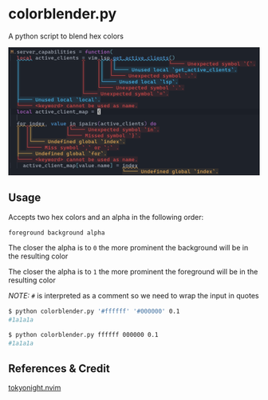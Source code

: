 # colorblender.py

A python script to blend hex colors

![demo](./assets/demo.png) 

## Usage

Accepts two hex colors and an alpha in the following order:

```
foreground background alpha
```

The closer the alpha is to `0` the more prominent the background will be in the resulting color 

The closer the alpha is to `1` the more prominent the foreground will be in the resulting color 

*NOTE:* `#` is interpreted as a comment so we need to wrap the input in quotes

```sh
$ python colorblender.py '#ffffff' '#000000' 0.1
#1a1a1a
```

```sh
$ python colorblender.py ffffff 000000 0.1
#1a1a1a
```

## References & Credit

[tokyonight.nvim](https://github.com/folke/tokyonight.nvim)
